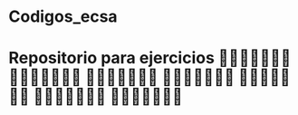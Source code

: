 # Codigos_ecsa
Repositorio para ejercicios
💸💸💸💸💸💸💸
💸💸💸💸💸💸💸
💸💸💸💸💸💸💸
💸💸💸💸💸💸💸
💸💸💸💸💸💸💸
💸💸💸💸💸💸💸
💸💸💸💸💸💸💸
=======